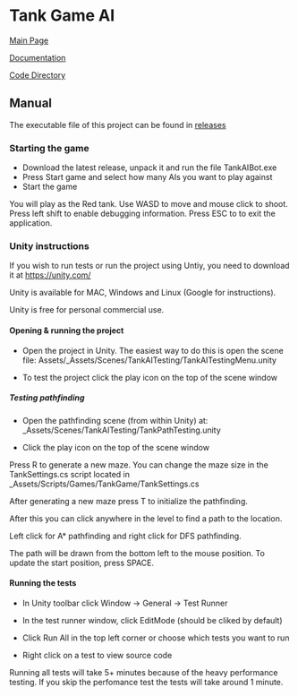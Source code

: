 # Tank Game AI

[Main Page](https://github.com/porrasm/tiralabra-tank-game-ai)

[Documentation](https://github.com/porrasm/tiralabra-tank-game-ai/tree/master/Documentation/)

[Code Directory](https://github.com/porrasm/tiralabra-tank-game-ai/tree/master/Assets/_Assets/Scripts/Games/TankGame/TankAI/)

## Manual

The executable file of this project can be found in [releases](https://github.com/porrasm/tiralabra-tank-game-ai/releases)

### Starting the game

- Download the latest release, unpack it and run the file TankAIBot.exe
- Press Start game and select how many AIs you want to play against
- Start the game

You will play as the Red tank. Use WASD to move and mouse click to shoot. Press left shift to enable debugging information. Press ESC to to exit the application.

### Unity instructions

If you wish to run tests or run the project using Untiy, you need to download it at https://unity.com/

Unity is available for MAC, Windows and Linux (Google for instructions).

Unity is free for personal commercial use.

#### Opening & running the project

- Open the project in Unity. The easiest way to do this is open the scene file: Assets/_Assets/Scenes/TankAITesting/TankAITestingMenu.unity

- To test the project click the play icon on the top of the scene window


##### Testing pathfinding

- Open the pathfinding scene (from within Unity) at: _Assets/Scenes/TankAITesting/TankPathTesting.unity

- Click the play icon on the top of the scene window

Press R to generate a new maze. You can change the maze size in the TankSettings.cs script located in _Assets/Scripts/Games/TankGame/TankSettings.cs

After generating a new maze press T to initialize the pathfinding.

After this you can click anywhere in the level to find a path to the location.

Left click for A* pathfinding and right click for DFS pathfinding.

The path will be drawn from the bottom left to the mouse position. To update the start position, press SPACE.

#### Running the tests

- In Unity toolbar click Window -> General -> Test Runner

- In the test runner window, click EditMode (should be cliked by default)

- Click Run All in the top left corner or choose which tests you want to run

- Right click on a test to view source code

Running all tests will take 5+ minutes because of the heavy performance testing. If you skip the perfomance test the tests will take around 1 minute.